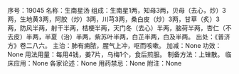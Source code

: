 序号：19045
名称：生南星汤
组成：生南星1两，知母3两，贝母（去心，炒）3两，生地黄3两，阿胶（炒）3两，川芎3两，桑白皮（炒）3两，甘草（炙）3两，防风半两，射干半两，桔梗半两，天门冬（去心）半两，脑荷半两，杏仁（不去皮）半两，半夏（治）半两，紫苏叶半两，白芷半两，白及半两。
出处：《普济方》卷二八六。
主治：肺有痈脓，腥气上冲，呕而咳嗽。
加减：None
功效：None
用法用量：每用4钱，姜7片，乌梅1个，食后煎服。
制备方法：上锉散。
临床应用：None
各家论述：None
用药禁忌：None
附注：None
